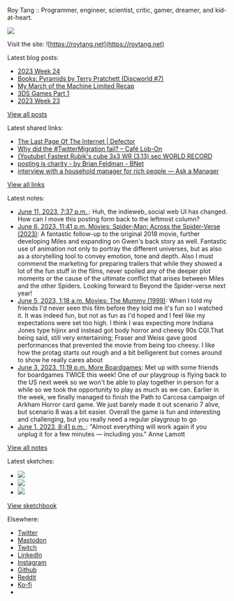 Roy Tang :: Programmer, engineer, scientist, critic, gamer, dreamer, and kid-at-heart.

![](https://roytang.net/static/img/profile.jpg)

Visit the site: ![https://roytang.net](https://roytang.net)

Latest blog posts:

- [2023 Week 24](https://roytang.net/2023/06/2023-week-24/)
- [Books: Pyramids by Terry Pratchett (Discworld #7)](https://roytang.net/2023/06/pyramids/)
- [My March of the Machine Limited Recap](https://roytang.net/2023/06/mtgmom-limited-recap/)
- [3DS Games Part 1](https://roytang.net/2023/06/3ds-games/)
- [2023 Week 23](https://roytang.net/2023/06/2023-week-23/)

[View all posts](https://roytang.net/blog)

Latest shared links:

- [The Last Page Of The Internet | Defector](https://roytang.net/2023/06/682211bba597179be557e51238030615/)
- [Why did the #TwitterMigration fail? – Café Lob-On](https://roytang.net/2023/06/856e263a91d8dfde02ad4706beb42b3a/)
- [(Youtube) Fastest Rubik&#x27;s cube 3x3 WR (3.13) sec WORLD RECORD](https://roytang.net/2023/06/27cf5f4e308e46d30762aedc0dd9e800/)
- [posting is charity - by Brian Feldman - BNet](https://roytang.net/2023/06/5cb6dbe0d01f22d2bf6d365847600292/)
- [interview with a household manager for rich people — Ask a Manager](https://roytang.net/2023/06/983c6f3c660c78ec15c82f1b9f5e8b4a/)

[View all links](https://roytang.net/links)

Latest notes:

- [June 11, 2023, 7:37 p.m. ](https://roytang.net/2023/06/110525378489097432/): Huh, the indieweb,.social web UI has changed. How can I move this posting form back to the leftmost column?
- [June 6, 2023, 11:41 p.m. Movies: Spider-Man: Across the Spider-Verse (2023)](https://roytang.net/2023/06/spider-man-across-the-spider-verse-2023/): A fantastic follow-up to the original 2018 movie, further developing Miles and expanding on Gwen&#x27;s back story as well. Fantastic use of animation not only to portray the different universes, but as also as a storytelling tool to convey emotion, tone and depth. Also I must commend the marketing for preparing trailers that while they showed a lot of the fun stuff in the films, never spoiled any of the deeper plot moments or the cause of the ultimate conflict that arises between Miles and the other Spiders. Looking forward to Beyond the Spider-verse next year!
- [June 5, 2023, 1:18 a.m. Movies: The Mummy (1999)](https://roytang.net/2023/06/the-mummy-1999/): When I told my friends I&#x27;d never seen this film before they told me it&#x27;s fun so I watched it. It was indeed fun, but not as fun as I&#x27;d hoped and I feel like my expectations were set too high. I think I was expecting more Indiana Jones type hijinx and instead got body horror and cheesy 90s CGI.That being said, still very entertaining; Fraser and Weiss gave good performances that prevented the movie from being too cheesy. I like how the protag starts out rough and a bit belligerent but comes around to show he really cares about
- [June 3, 2023, 11:19 p.m. More Boardgames](https://roytang.net/2023/06/boardgames/): Met up with some friends for boardgames TWICE this week! One of our playgroup is flying back to the US next week so we won&#x27;t be able to play together in person for a while so we took the opportunity to play as much as we can. Earlier in the week, we finally managed to finish the Path to Carcosa campaign of Arkham Horror card game. We just barely made it out scenario 7 alive, but scenario 8 was a bit easier. Overall the game is fun and interesting and challenging, but you really need a regular playgroup to go
- [June 1, 2023, 8:41 p.m. ](https://roytang.net/2023/06/19c955ad22a67fda8f9e722d8a4547b2/): &quot;Almost everything will work again if you unplug it for a few minutes — including you.&quot; Anne Lamott

[View all notes](https://roytang.net/notes)

Latest sketches:


- ![](https://roytang.net/media/cache/3c/da/3cda657c471879c3cfa81b898b810cd6.jpg)
- ![](https://roytang.net/media/cache/a2/60/a260eacc913ee7c542024b154923702f.jpg)
- ![](https://roytang.net/media/cache/e0/88/e0888b7f7a1e342aba8cced2a0784cc4.jpg)

[View sketchbook](https://roytang.net/albums/sketchbook)


Elsewhere:

- [Twitter](https://twitter.com/roytang)
- [Mastodon](https://indieweb.social/@roytang)
- [Twitch](https://twitch.tv/twitchyroy)
- [LinkedIn](https://www.linkedin.com/in/roytang)
- [Instagram](https://instagram.com/roytang0400)
- [Github](https://github.com/roytang)
- [Reddit](https://reddit.com/u/hungryroy)
- [Ko-fi](https://ko-fi.com/roytang)
- [](mailto:hello@roytang.net)